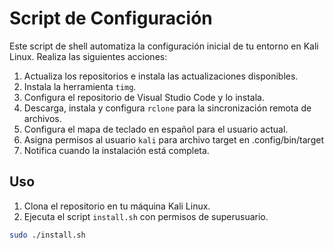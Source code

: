 # Script de Configuración

Este script de shell automatiza la configuración inicial de tu entorno en Kali Linux. Realiza las siguientes acciones:

1. Actualiza los repositorios e instala las actualizaciones disponibles.
2. Instala la herramienta `timg`.
3. Configura el repositorio de Visual Studio Code y lo instala.
4. Descarga, instala y configura `rclone` para la sincronización remota de archivos.
5. Configura el mapa de teclado en español para el usuario actual.
6. Asigna permisos al usuario `kali` para archivo target en .config/bin/target
7. Notifica cuando la instalación está completa.

## Uso

1. Clona el repositorio en tu máquina Kali Linux.
2. Ejecuta el script `install.sh` con permisos de superusuario.

```bash
sudo ./install.sh
